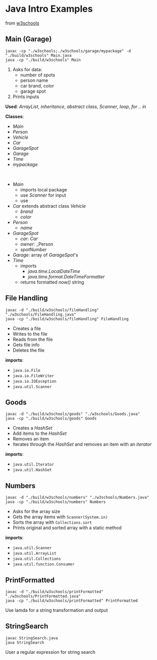 # Java Intro Examples

from [w3schools](https://www.w3schools.com/java/)

## Main (Garage)

```
javac -cp "./w3schools;./w3schools/garage/mypackage" -d "./build/w3schools" Main.java
java -cp "./build/w3schools" Main
```

1. Asks for data:
    - number of spots
    - person name
    - car brand, color
    - garage spot
2. Prints inputs

**Used**: _ArrayList_, _inheritance_, _abstract class_, _Scanner_, _loop_, _for .. in_

**Classes**: 

- _Main_
- _Person_
- _Vehicle_
- _Car_
- _GarageSpot_
- _Garage_
- _Time_
- _mypackage_

<br />

- _Main_
    - imports local package
    - use _Scanner_ for input
    - use
- _Car_ extends abstract class _Vehicle_
    - _brand_
    - _color_
- _Person_
    - _name_
- _GarageSpot_
    - _car_: _Car_
    - _owner_: _Person
    - _spotNumber_
- _Garage_: array of _GarageSpot_'s 
- _Time_
    - imports
        - _java.time.LocalDateTime_
        - _java.time.format.DateTimeFormatter_
    - returns formatted _now()_ string

## File Handling

```
javac -d "./build/w3schools/fileHandling" "./w3schools/FileHandling.java"
java -cp "./build/w3schools/fileHandling" FileHandling
```

- Creates a file
- Writes to the file
- Reads from the file
- Gets file info
- Deletes the file

**imports**:

- `java.io.File`
- `java.io.FileWriter`
- `java.io.IOException`
- `java.util.Scanner`

## Goods

```
javac -d "./build/w3schools/goods" "./w3schools/Goods.java"
java -cp "./build/w3schools/goods" Goods
```

- Creates a _HashSet_
- Add items to the _HashSet_
- Removes an item
- Iterates through the _HashSet_ and removes an item with an _iterator_

**imports**:

- `java.util.Iterator`
- `java.util.HashSet`

## Numbers

```
javac -d "./build/w3schools/numbers" "./w3schools/Numbers.java"
java -cp "./build/w3schools/numbers" Numbers
```

- Asks for the array size
- Gets the array items with `Scanner(System.in)`
- Sorts the array with `Collections.sort`
- Prints original and sorted array with a static method

**imports**:

- `java.util.Scanner`
- `java.util.ArrayList`
- `java.util.Collections`
- `java.util.function.Consumer`

## PrintFormatted

```
javac -d "./build/w3schools/printFormatted" "./w3schools/PrintFormatted.java"
java -cp "./build/w3schools/printFormatted" PrintFormatted
```

Use lamda for a string transformation and output

## StringSearch

```
javac StringSearch.java
java StringSearch
```

User a regular expression for string search
